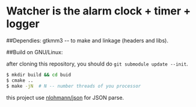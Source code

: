 # Watcher is the alarm clock + timer + logger

##Dependies:
gtkmm3 -- to make and linkage (headers and libs).

##Build
on GNU/Linux:

after cloning this repository, you should do `git submodule update --init`.

```bash
$ mkdir build && cd buid
$ cmake ..
$ make -jN  # N -- number threads of you processor
```

this project use [nlohmann/json](https://github.com/nlohmann/json/tree/eb7376bb131a4b19a5fc6aacfd046fd298cd0119) for JSON parse.
